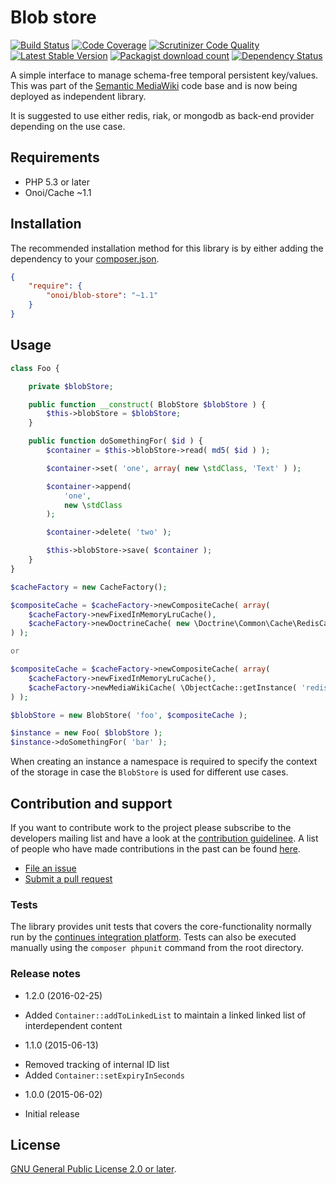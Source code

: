 # Blob store

[![Build Status](https://secure.travis-ci.org/onoi/blob-store.svg?branch=master)](http://travis-ci.org/onoi/blob-store)
[![Code Coverage](https://scrutinizer-ci.com/g/onoi/blob-store/badges/coverage.png?b=master)](https://scrutinizer-ci.com/g/onoi/blob-store/?branch=master)
[![Scrutinizer Code Quality](https://scrutinizer-ci.com/g/onoi/blob-store/badges/quality-score.png?b=master)](https://scrutinizer-ci.com/g/onoi/blob-store/?branch=master)
[![Latest Stable Version](https://poser.pugx.org/onoi/blob-store/version.png)](https://packagist.org/packages/onoi/blob-store)
[![Packagist download count](https://poser.pugx.org/onoi/blob-store/d/total.png)](https://packagist.org/packages/onoi/blob-store)
[![Dependency Status](https://www.versioneye.com/php/onoi:blob-store/badge.png)](https://www.versioneye.com/php/onoi:blob-store)

A simple interface to manage schema-free temporal persistent key/values. This was part of
the [Semantic MediaWiki][smw] code base and is now being deployed as independent library.

It is suggested to use either redis, riak, or mongodb as back-end provider depending on the
use case.

## Requirements

- PHP 5.3 or later
- Onoi/Cache ~1.1

## Installation

The recommended installation method for this library is by either adding
the dependency to your [composer.json][composer].

```json
{
	"require": {
		"onoi/blob-store": "~1.1"
	}
}
```

## Usage

```php
class Foo {

	private $blobStore;

	public function __construct( BlobStore $blobStore ) {
		$this->blobStore = $blobStore;
	}

	public function doSomethingFor( $id ) {
		$container = $this->blobStore->read( md5( $id ) );

		$container->set( 'one', array( new \stdClass, 'Text' ) );

		$container->append(
			'one',
			new \stdClass
		);

		$container->delete( 'two' );

		$this->blobStore->save( $container );
	}
}
```
```php
$cacheFactory = new CacheFactory();

$compositeCache = $cacheFactory->newCompositeCache( array(
	$cacheFactory->newFixedInMemoryLruCache(),
	$cacheFactory->newDoctrineCache( new \Doctrine\Common\Cache\RedisCache( ... ) )
) );

or

$compositeCache = $cacheFactory->newCompositeCache( array(
	$cacheFactory->newFixedInMemoryLruCache(),
	$cacheFactory->newMediaWikiCache( \ObjectCache::getInstance( 'redis' ) )
) );

$blobStore = new BlobStore( 'foo', $compositeCache );

$instance = new Foo( $blobStore );
$instance->doSomethingFor( 'bar' );
```

When creating an instance a namespace is required to specify the context of the
storage in case the `BlobStore` is used for different use cases.

## Contribution and support

If you want to contribute work to the project please subscribe to the
developers mailing list and have a look at the [contribution guidelinee](/CONTRIBUTING.md). A list of people who have made contributions in the past can be found [here][contributors].

* [File an issue](https://github.com/onoi/blob-store/issues)
* [Submit a pull request](https://github.com/onoi/blob-store/pulls)

### Tests

The library provides unit tests that covers the core-functionality normally run by the [continues integration platform][travis]. Tests can also be executed manually using the `composer phpunit` command from the root directory.

### Release notes

* 1.2.0 (2016-02-25)
 - Added `Container::addToLinkedList` to maintain a linked linked list of interdependent
   content

* 1.1.0 (2015-06-13)
 - Removed tracking of internal ID list
 - Added `Container::setExpiryInSeconds`

* 1.0.0 (2015-06-02)
 - Initial release

## License

[GNU General Public License 2.0 or later][license].

[composer]: https://getcomposer.org/
[contributors]: https://github.com/onoi/blob-store/graphs/contributors
[license]: https://www.gnu.org/copyleft/gpl.html
[travis]: https://travis-ci.org/onoi/blob-store
[smw]: https://github.com/SemanticMediaWiki/SemanticMediaWiki/
